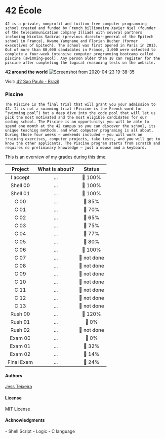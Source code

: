 <h1>42 École</h1>

``42 is a private, nonprofit and tuition-free computer programming school created and funded by French billionaire Xavier Niel (founder of the telecommunication company Illiad) with several partners including Nicolas Sadirac (previous director-general of the Epitech school in France), Kwame Yamgnane and Florian Bucher (former executives of Epitech). The school was first opened in Paris in 2013.
Out of more than 80,000 candidates in France, 3,000 were selected to complete a four-week intensive computer programming bootcamp called piscine (swimming-pool). Any person older than 18 can register for the piscine after completing the logical reasoning tests on the website. ``

<b>42 around the world</b>
![Screenshot from 2020-04-23 19-38-35](https://user-images.githubusercontent.com/61021800/80156347-101cc480-859a-11ea-8d1a-705c3a336a40.png)

Visit: <a href ="https://www.42sp.org.br/">42 Sao Paulo - Brazil</a>

<h3>Piscine</h3>

``The Piscine is the final trial that will grant you your admission to 42. It is not a swimming trial (Piscine is the French word for “swimming pool”) but a deep dive into the code pool that will let us pick the most motivated and the most eligible candidates for our coding school.
The Piscine is an opportunity: you will be able to spend one month at the 42 campus so you can discover the school, its unique teaching methods, and what computer programing is all about.
During those four weeks — weekends included — you will work on training exercises, computer projects, take tests, and you will get to know the other applicants. The Piscine program starts from scratch and requires no preliminary knowledge — just a mouse and a keyboard.``


This is an overview of my grades during this time:

Project     | What is about?  | Status
:-------:   | :--------------:| :------:
I accept    | ...             | :star2: 100%
Shell 00    | ...             | :star2: 100%
Shell 01    | ...             | :star2: 100%
C 00        | ...             | :star2: 85%
C 01        | ...             | :star2: 70%
C 02        | ...             | :star2: 65%
C 03        | ...             | :star2: 75%
C 04        | ...             | :star2: 77%
C 05        | ...             | :star2: 80%
C 06        | ...             | :star2: 100%
C 07        | ...             | :anger: not done
C 08        | ...             | :anger: not done
C 09        | ...             | :anger: not done
C 10        | ...             | :anger: not done
C 11        | ...             | :anger: not done
C 12        | ...             | :anger: not done
C 13        | ...             | :anger: not done
Rush 00     | ...             | :star2: 120%
Rush 01     | ...             | :anger: 0%
Rush 02     | ...             | :anger: not done
Exam 00     | ...             | :anger: 0%
Exam 01     | ...             | :star2: 32%
Exam 02     | ...             | :anger: 14%
Final Exam  | ...             | :anger: 24%



<h4>Authors</h4>
<a href="https://github.com/jteixeir">Jess Teixeira</a>

<h4>License</h4>
MIT License

<h4>Acknowledgments</h4>
- Shell Script
- Logic
- C language

